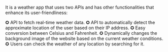 It is a weather app that uses two APIs and has other functionalities that enhance its user-friendliness:

✪ API to fetch real-time weather data.
✪ API to automatically detect the approximate location of the user based on their IP address.
✪ Easy conversion between Celsius and Fahrenheit.
✪ Dynamically changes the background image of the website based on the current weather conditions.
✪ Users can check the weather of any location by searching for it.

